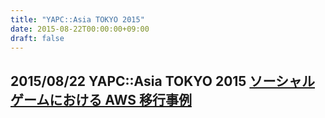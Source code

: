 ```yaml
---
title: "YAPC::Asia TOKYO 2015"
date: 2015-08-22T00:00:00+09:00
draft: false
---
```


## 2015/08/22 YAPC::Asia TOKYO 2015 [ソーシャルゲームにおける AWS 移行事例](https://speakerdeck.com/tkuchiki/sosiyarugemuniokeru-aws-yi-xing-shi-li)

<div style="width: 50%">
<script async class="speakerdeck-embed" data-id="d890ef1876c54ee1b0470c1293db1cd7" data-ratio="1.33333333333333" src="//speakerdeck.com/assets/embed.js"></script>
</div>
